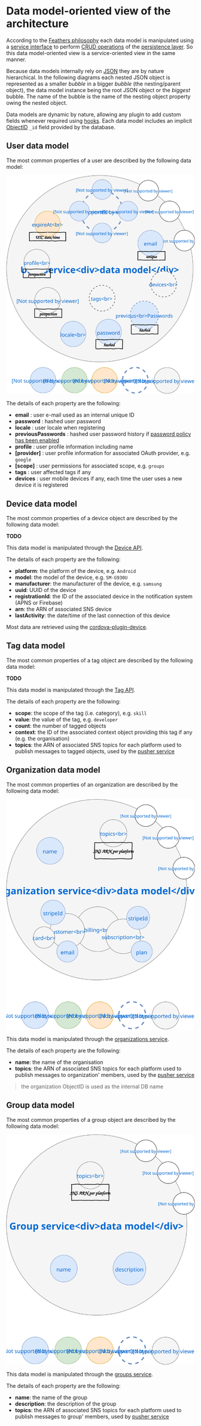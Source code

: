 # Data model-oriented view of the architecture

According to the [Feathers philosophy](https://docs.feathersjs.com/guides/about/philosophy.html) each data model is manipulated using a [service interface](https://docs.feathersjs.com/api/services.html) to perform [CRUD operations](https://en.wikipedia.org/wiki/Create,_read,_update_and_delete) of the [persistence layer](https://docs.feathersjs.com/api/databases/common.html). So this data model-oriented view is a service-oriented view in the same manner.

Because data models internally rely on [JSON](http://www.json.org/) they are by nature hierarchical. In the following diagrams each nested JSON object is represented as a smaller *bubble* in a bigger *bubble* (the nesting/parent object), the data model instance being the root JSON object or the *biggest* bubble. The name of the bubble is the name of the nesting object property owing the nested object.

Data models are dynamic by nature, allowing any plugin to add custom fields whenever required using [hooks](https://docs.feathersjs.com/api/hooks.html). Each data model includes an implicit [ObjectID](https://mongodb.github.io/node-mongodb-native/api-bson-generated/objectid.html) `_id` field provided by the database. 

## User data model

The most common properties of a user are described by the following data model:

![User data model](./../.vitepress/public/images/users-data-model.svg)

The details of each property are the following:
* **email** : user e-mail used as an internal unique ID
* **password** : hashed user password
* **locale** : user locale when registering
* **previousPasswords** : hashed user password history if [password policy has been enabled](./../guides/basics/step-by-step.md#configuring-the-app)
* **profile** : user profile information including name
* **[provider]** : user profile information for associated OAuth provider, e.g. `google`
* **[scope]** : user permissions for associated scope, e.g. `groups`
* **tags** : user affected tags if any
* **devices** : user mobile devices if any, each time the user uses a new device it is registered

## Device data model

The most common properties of a device object are described by the following data model:

**TODO**

This data model is manipulated through the [Device API](./../api/core/services.md).

The details of each property are the following:
* **platform**: the platform of the device, e.g. `Android`
* **model**: the model of the device, e.g. `SM-G930U`
* **manufacturer**: the manufacturer of the device, e.g. `samsung`
* **uuid**: UUID of the device
* **registrationId**: the ID of the associated device in the notification system (APNS or Firebase)
* **arn**: the ARN of associated SNS device
* **lastActivity**: the date/time of the last connection of this device

Most data are retrieved using the [cordova-plugin-device](https://cordova.apache.org/docs/en/latest/reference/cordova-plugin-device/).

## Tag data model

The most common properties of a tag object are described by the following data model:

**TODO**

This data model is manipulated through the [Tag API](./../api/core/services.md).

The details of each property are the following:
* **scope**: the scope of the tag (i.e. category), e.g. `skill`
* **value**: the value of the tag, e.g. `developer`
* **count**: the number of tagged objects
* **context**: the ID of the associated context object providing this tag if any (e.g. the organisation)
* **topics**: the ARN of associated SNS topics for each platform used to publish messages to tagged objects, used by the [pusher service](./../api/core/services.md#pusher-service)

## Organization data model

The most common properties of an organization are described by the following data model:

![Organization data model](./../.vitepress/public/images/organizations-data-model.svg)

This data model is manipulated through the [organizations service](./../api/core/services.md#organisations-service).

The details of each property are the following:
* **name**: the name of the organisation
* **topics**: the ARN of associated SNS topics for each platform used to publish messages to organization' members, used by the [pusher service](./../api/core/services.md#pusher-service)

> the organization ObjectID is used as the internal DB name

## Group data model

The most common properties of a group object are described by the following data model:

![Group data model](./../.vitepress/public/images/groups-data-model.svg)

This data model is manipulated through the [groups service](./../api/core/services.md#groups-service).

The details of each property are the following:
* **name**: the name of the group
* **description**: the description of the group
* **topics**: the ARN of associated SNS topics for each platform used to publish messages to group' members, used by [pusher service](./../api/core/services.md#pusher-service)
